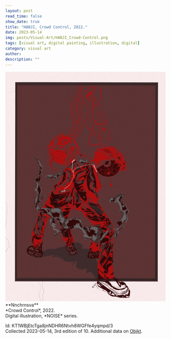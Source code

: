 ```yaml
---
layout: post
read_time: false
show_date: true
title: "HANJI, Crowd Control, 2022."
date: 2023-05-14
img: posts/Visual-Art/HANJI_Crowd-Control.png
tags: [visual art, digital painting, illustration, digital]
category: visual art
author: 
description: ""
---
```


<img src='./assets/img/posts/Visual-Art/HANJI_Crowd-Control.png'>

<br>
**Nnchrnsva**
<br>*Crowd Control*, 2022.
<br>Digital illustration, *NOISE* series.


 <div class="page-separator"></div>

Id: KT1WBjEtcTga8jnNDHR6Ntvh8WGFfe4yqmpd/3
<br>Collected 2023-05-14, 3rd edition of 10. Additional data on [Objkt](https://objkt.com/tokens/KT1WBjEtcTga8jnNDHR6Ntvh8WGFfe4yqmpd/3).

